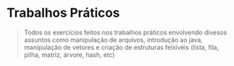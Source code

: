 # Trabalhos Práticos
> Todos os exercícios feitos nos trabalhos práticos envolvendo divesos assuntos como manipulação de arquivos, introdução ao java, manipulação de vetores e criação de estruturas felxivéis (lista, fila, pilha, matriz, árvore, hash, etc)
